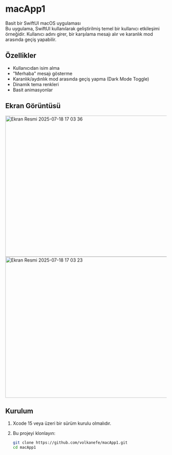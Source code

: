 # macApp1

Basit bir SwiftUI macOS uygulaması  
Bu uygulama, SwiftUI kullanılarak geliştirilmiş temel bir kullanıcı etkileşimi örneğidir. Kullanıcı adını girer, bir karşılama mesajı alır ve karanlık mod arasında geçiş yapabilir.

## Özellikler

- Kullanıcıdan isim alma
- "Merhaba" mesajı gösterme
- Karanlık/aydınlık mod arasında geçiş yapma (Dark Mode Toggle)
- Dinamik tema renkleri
- Basit animasyonlar

## Ekran Görüntüsü

<img width="512" height="440" alt="Ekran Resmi 2025-07-18 17 03 36" src="https://github.com/user-attachments/assets/148489d9-c447-460d-906f-eb0bc4c417a7" />

<img width="512" height="440" alt="Ekran Resmi 2025-07-18 17 03 23" src="https://github.com/user-attachments/assets/1b013027-58c3-489d-b7b6-ec6ebfab9bc5" />



## Kurulum

1. Xcode 15 veya üzeri bir sürüm kurulu olmalıdır.
2. Bu projeyi klonlayın:

   ```bash
   git clone https://github.com/volkanefe/macApp1.git
   cd macApp1
